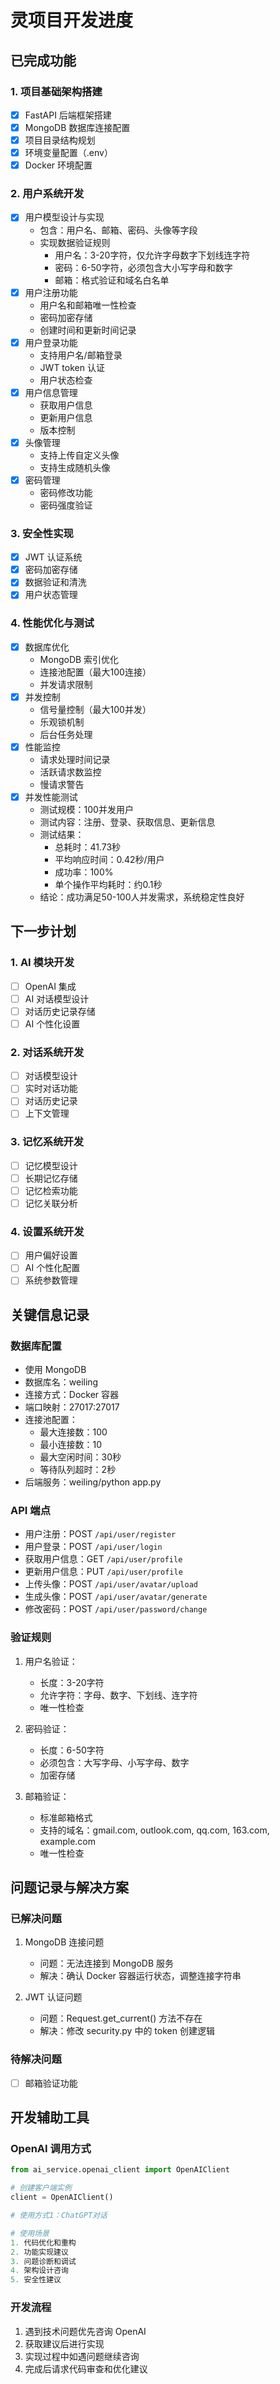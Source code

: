 # 灵项目开发进度

## 已完成功能

### 1. 项目基础架构搭建
- [x] FastAPI 后端框架搭建
- [x] MongoDB 数据库连接配置
- [x] 项目目录结构规划
- [x] 环境变量配置（.env）
- [x] Docker 环境配置

### 2. 用户系统开发
- [x] 用户模型设计与实现
  - 包含：用户名、邮箱、密码、头像等字段
  - 实现数据验证规则
    - 用户名：3-20字符，仅允许字母数字下划线连字符
    - 密码：6-50字符，必须包含大小写字母和数字
    - 邮箱：格式验证和域名白名单
- [x] 用户注册功能
  - 用户名和邮箱唯一性检查
  - 密码加密存储
  - 创建时间和更新时间记录
- [x] 用户登录功能
  - 支持用户名/邮箱登录
  - JWT token 认证
  - 用户状态检查
- [x] 用户信息管理
  - 获取用户信息
  - 更新用户信息
  - 版本控制
- [x] 头像管理
  - 支持上传自定义头像
  - 支持生成随机头像
- [x] 密码管理
  - 密码修改功能
  - 密码强度验证

### 3. 安全性实现
- [x] JWT 认证系统
- [x] 密码加密存储
- [x] 数据验证和清洗
- [x] 用户状态管理

### 4. 性能优化与测试
- [x] 数据库优化
  - MongoDB 索引优化
  - 连接池配置（最大100连接）
  - 并发请求限制
- [x] 并发控制
  - 信号量控制（最大100并发）
  - 乐观锁机制
  - 后台任务处理
- [x] 性能监控
  - 请求处理时间记录
  - 活跃请求数监控
  - 慢请求警告
- [x] 并发性能测试
  - 测试规模：100并发用户
  - 测试内容：注册、登录、获取信息、更新信息
  - 测试结果：
    - 总耗时：41.73秒
    - 平均响应时间：0.42秒/用户
    - 成功率：100%
    - 单个操作平均耗时：约0.1秒
  - 结论：成功满足50-100人并发需求，系统稳定性良好

## 下一步计划

### 1. AI 模块开发
- [ ] OpenAI 集成
- [ ] AI 对话模型设计
- [ ] 对话历史记录存储
- [ ] AI 个性化设置

### 2. 对话系统开发
- [ ] 对话模型设计
- [ ] 实时对话功能
- [ ] 对话历史记录
- [ ] 上下文管理

### 3. 记忆系统开发
- [ ] 记忆模型设计
- [ ] 长期记忆存储
- [ ] 记忆检索功能
- [ ] 记忆关联分析

### 4. 设置系统开发
- [ ] 用户偏好设置
- [ ] AI 个性化配置
- [ ] 系统参数管理

## 关键信息记录

### 数据库配置
- 使用 MongoDB
- 数据库名：weiling
- 连接方式：Docker 容器
- 端口映射：27017:27017
- 连接池配置：
  - 最大连接数：100
  - 最小连接数：10
  - 最大空闲时间：30秒
  - 等待队列超时：2秒
- 后端服务：weiling/python app.py

### API 端点
- 用户注册：POST `/api/user/register`
- 用户登录：POST `/api/user/login`
- 获取用户信息：GET `/api/user/profile`
- 更新用户信息：PUT `/api/user/profile`
- 上传头像：POST `/api/user/avatar/upload`
- 生成头像：POST `/api/user/avatar/generate`
- 修改密码：POST `/api/user/password/change`

### 验证规则
1. 用户名验证：
   - 长度：3-20字符
   - 允许字符：字母、数字、下划线、连字符
   - 唯一性检查

2. 密码验证：
   - 长度：6-50字符
   - 必须包含：大写字母、小写字母、数字
   - 加密存储

3. 邮箱验证：
   - 标准邮箱格式
   - 支持的域名：gmail.com, outlook.com, qq.com, 163.com, example.com
   - 唯一性检查

## 问题记录与解决方案

### 已解决问题
1. MongoDB 连接问题
   - 问题：无法连接到 MongoDB 服务
   - 解决：确认 Docker 容器运行状态，调整连接字符串

2. JWT 认证问题
   - 问题：Request.get_current() 方法不存在
   - 解决：修改 security.py 中的 token 创建逻辑

### 待解决问题
- [ ] 邮箱验证功能

## 开发辅助工具

### OpenAI 调用方式
```python
from ai_service.openai_client import OpenAIClient

# 创建客户端实例
client = OpenAIClient()

# 使用方式1：ChatGPT对话

# 使用场景
1. 代码优化和重构
2. 功能实现建议
3. 问题诊断和调试
4. 架构设计咨询
5. 安全性建议
```

### 开发流程
1. 遇到技术问题优先咨询 OpenAI
2. 获取建议后进行实现
3. 实现过程中如遇问题继续咨询
4. 完成后请求代码审查和优化建议 